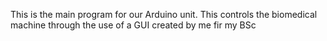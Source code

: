 This is the main program for our Arduino unit. This controls the biomedical machine through the use of a GUI created by me fir my BSc
